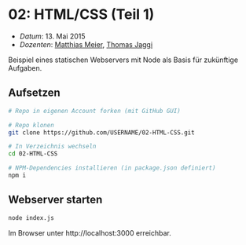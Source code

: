 # 02: HTML/CSS (Teil 1)

* *Datum*: 13. Mai 2015
* *Dozenten*: [Matthias Meier](https://github.com/digitalcult), [Thomas Jaggi](https://github.com/backflip)

Beispiel eines statischen Webservers mit Node als Basis für zukünftige Aufgaben.

## Aufsetzen

```bash
# Repo in eigenen Account forken (mit GitHub GUI)

# Repo klonen
git clone https://github.com/USERNAME/02-HTML-CSS.git

# In Verzeichnis wechseln
cd 02-HTML-CSS

# NPM-Dependencies installieren (in package.json definiert)
npm i
```

## Webserver starten

```bash
node index.js
```

Im Browser unter http://localhost:3000 erreichbar.